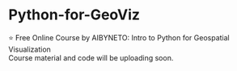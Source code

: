 # Python-for-GeoViz
⭐️ Free Online Course by AIBYNETO: Intro to Python for Geospatial Visualization  
Course material and code will be uploading soon.
